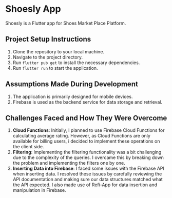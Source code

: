 # Shoesly App

Shoesly is a Flutter app for Shoes Market Place Platform.

## Project Setup Instructions

1. Clone the repository to your local machine.
2. Navigate to the project directory.
3. Run `flutter pub get` to install the necessary dependencies.
4. Run `flutter run` to start the application.

## Assumptions Made During Development

1. The application is primarily designed for mobile devices.
2. Firebase is used as the backend service for data storage and retrieval.


## Challenges Faced and How They Were Overcome

1. **Cloud Functions**: Initially, I planned to use Firebase Cloud Functions for calculating average rating. However, as Cloud Functions are only available for billing users, i decided to implement these operations on the client side.
2. **Filtering**: Implementing the filtering functionality was a bit challenging due to the complexity of the queries. I overcame this by breaking down the problem and implementing the filters one by one.
3. **Inserting Data into Firebase**: I faced some issues with the Firebase API when inserting data. I resolved these issues by carefully reviewing the API documentation and making sure our data structures matched what the API expected. I also made use of Refi-App for data insertion and manipulation in Firebase.
